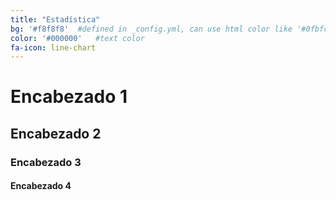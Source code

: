 ```yaml
---
title: "Estadística"
bg: '#f8f8f8'  #defined in _config.yml, can use html color like '#0fbfcf'
color: '#000000'   #text color
fa-icon: line-chart
---
```


# Encabezado 1 

## Encabezado 2

### Encabezado 3

#### Encabezado 4

